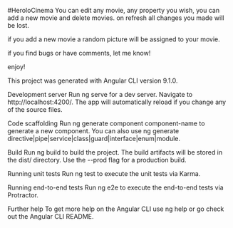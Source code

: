 #HeroloCinema
You can edit any movie, any property you wish, you can add a new movie and delete movies. on refresh all changes you made will be lost.

if you add a new movie a random picture will be assigned to your movie.

if you find bugs or have comments, let me know!

enjoy!

This project was generated with Angular CLI version 9.1.0.

Development server
Run ng serve for a dev server. Navigate to http://localhost:4200/. The app will automatically reload if you change any of the source files.

Code scaffolding
Run ng generate component component-name to generate a new component. You can also use ng generate directive|pipe|service|class|guard|interface|enum|module.

Build
Run ng build to build the project. The build artifacts will be stored in the dist/ directory. Use the --prod flag for a production build.

Running unit tests
Run ng test to execute the unit tests via Karma.

Running end-to-end tests
Run ng e2e to execute the end-to-end tests via Protractor.

Further help
To get more help on the Angular CLI use ng help or go check out the Angular CLI README.
